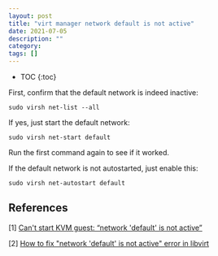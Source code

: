 ```yaml
---
layout: post
title: "virt manager network default is not active"
date: 2021-07-05
description: ""
category: 
tags: []
---
```

* TOC
{:toc}

First, confirm that the default network is indeed inactive:

```
sudo virsh net-list --all
```

If yes, just start the default network:

```
sudo virsh net-start default 
```

Run the first command again to see if it worked.

If the default network is not autostarted, just enable this:

```
sudo virsh net-autostart default
```

## References

[1] [Can't start KVM guest: “network 'default' is not active”](https://askubuntu.com/questions/1036297/cant-start-kvm-guest-network-default-is-not-active)

[2] [How to fix "network 'default' is not active" error in libvirt](https://www.xmodulo.com/network-default-is-not-active.html)
